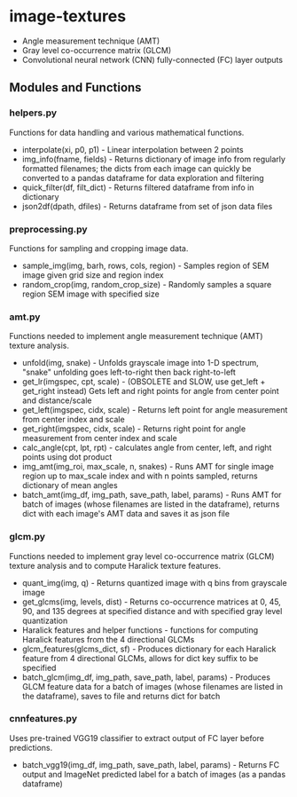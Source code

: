 # image-textures
* Angle measurement technique (AMT)
* Gray level co-occurrence matrix (GLCM)
* Convolutional neural network (CNN) fully-connected (FC) layer outputs

## Modules and Functions
### helpers.py
Functions for data handling and various mathematical functions.
* interpolate(xi, p0, p1) - Linear interpolation between 2 points
* img_info(fname, fields) - Returns dictionary of image info from regularly formatted filenames; the dicts from each image can quickly be converted to a pandas dataframe for data exploration and filtering
* quick_filter(df, filt_dict) - Returns filtered dataframe from info in dictionary
* json2df(dpath, dfiles) - Returns dataframe from set of json data files
### preprocessing.py
Functions for sampling and cropping image data.
* sample_img(img, barh, rows, cols, region) - Samples region of SEM image given grid size and region index
* random_crop(img, random_crop_size) - Randomly samples a square region SEM image with specified size
### amt.py
Functions needed to implement angle measurement technique (AMT) texture analysis.
* unfold(img, snake) - Unfolds grayscale image into 1-D spectrum, "snake" unfolding goes left-to-right then back right-to-left
* get_lr(imgspec, cpt, scale) - (OBSOLETE and SLOW, use get_left + get_right instead) Gets left and right points for angle from center point and distance/scale
* get_left(imgspec, cidx, scale) - Returns left point for angle measurement from center index and scale
* get_right(imgspec, cidx, scale) - Returns right point for angle measurement from center index and scale
* calc_angle(cpt, lpt, rpt) - calculates angle from center, left, and right points using dot product
* img_amt(img_roi, max_scale, n, snakes) - Runs AMT for single image region up to max_scale index and with n points sampled, returns dictionary of mean angles
* batch_amt(img_df, img_path, save_path, label, params) - Runs AMT for batch of images (whose filenames are listed in the dataframe), returns dict with each image's AMT data and saves it as json file
### glcm.py
Functions needed to implement gray level co-occurrence matrix (GLCM) texture analysis and to compute Haralick texture features.
* quant_img(img, q) - Returns quantized image with q bins from grayscale image
* get_glcms(img, levels, dist) - Returns co-occurrence matrices at 0, 45, 90, and 135 degrees at specified distance and with specified gray level quantization
* Haralick features and helper functions - functions for computing Haralick features from the 4 directional GLCMs
* glcm_features(glcms_dict, sf) - Produces dictionary for each Haralick feature from 4 directional GLCMs, allows for dict key suffix to be specified
* batch_glcm(img_df, img_path, save_path, label, params) - Produces GLCM feature data for a batch of images (whose filenames are listed in the dataframe), saves to file and returns dict for batch
### cnnfeatures.py
Uses pre-trained VGG19 classifier to extract output of FC layer before predictions.
* batch_vgg19(img_df, img_path, save_path, label, params) - Returns FC output and ImageNet predicted label for a batch of images (as a pandas dataframe)
